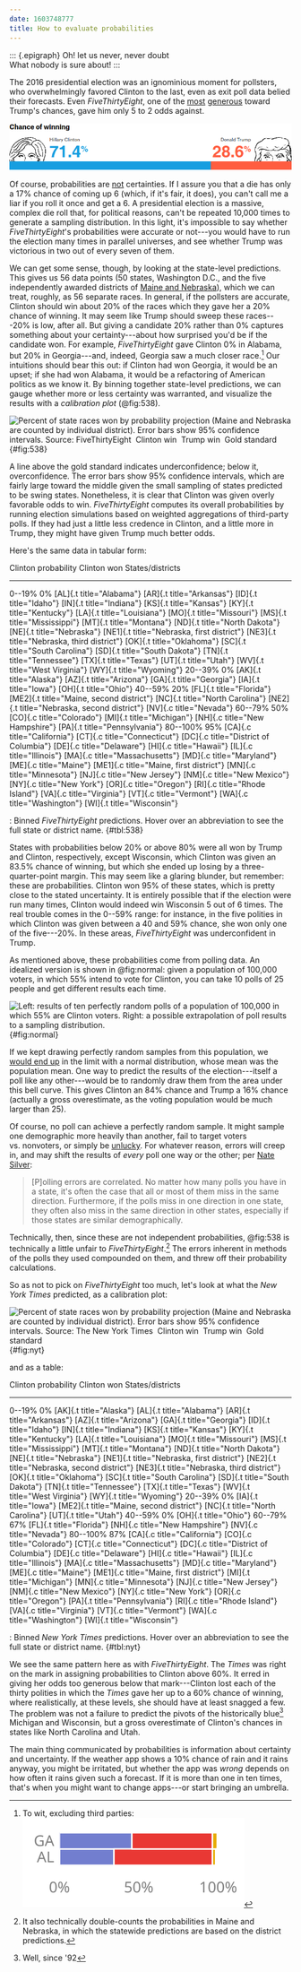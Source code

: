 ```yaml
---
date: 1603748777
title: How to evaluate probabilities
---
```


<style>
.c, .t { color: #ffffff; padding: 0.5pt 2pt; border-radius: 3pt; font-size: 12px; font-family: Libertinus Mono; font-weight: bold; }
.c { background: #727ecf; }
.t { background: #e93834; }
</style>
::: {.epigraph}
Oh! let us never, never doubt\
What nobody is sure about!
:::

The 2016 presidential election was an ignominious moment for pollsters,
who overwhelmingly favored Clinton to the last, even as exit poll data
belied their forecasts. Even *Five­Thirty­Eight*, one of the
[most](https://fivethirtyeight.com/features/trump-is-just-a-normal-polling-error-behind-clinton/)
[generous](https://fivethirtyeight.com/features/election-update-dont-ignore-the-polls-clinton-leads-but-its-a-close-race/)
toward Trump's chances, gave him only 5 to 2 odds against.

![](images/fae80910ea76a15a31143562483592e10792bb55.png)

Of course, probabilities are [not](https://xkcd.com/2370/) certainties.
If I assure you that a die has only a 17% chance of coming up 6 (which,
if it's fair, it does), you can't call me a liar if you roll it once and
get a 6. A presidential election is a massive, complex die roll that,
for political reasons, can't be repeated 10,000 times to generate a
sampling distribution. In this light, it's impossible to say whether
*Five­Thirty­Eight*'s probabilities were accurate or not---you would
have to run the election many times in parallel universes, and see
whether Trump was victorious in two out of every seven of them.

We can get some sense, though, by looking at the state-level
predictions. This gives us 56 data points (50 states, Washington D.C.,
and the five independently awarded districts of [Maine and
Nebraska](https://www.270towin.com/content/split-electoral-votes-maine-and-nebraska/)),
which we can treat, roughly, as 56 separate races. In general, if the
pollsters are accurate, Clinton should win about 20% of the races which
they gave her a 20% chance of winning. It may seem like Trump should
sweep these races---20% is low, after all. But giving a candidate 20%
rather than 0% captures something about your certainty---about how
surprised you'd be if the candidate won. For example,
*Five­Thirty­Eight* gave Clinton 0% in Alabama, but 20% in
Georgia---and, indeed, Georgia saw a much closer race.[^1] Our
intuitions should bear this out: if Clinton had won Georgia, it would be
an upset; if she had won Alabama, it would be a refactoring of American
politics as we know it. By binning together state-level predictions, we
can gauge whether more or less certainty was warranted, and visualize
the results with a *calibration plot* (@fig:538).

![Percent of state races won by probability projection (Maine and
Nebraska are counted by individual district). Error bars show 95%
confidence intervals. Source:
[*Five­Thirty­Eight*](https://projects.fivethirtyeight.com/2016-election-forecast/)\
\
<svg width="20" height="4"><line x1="0" y1="0" x2="20" y2="0" stroke-width="4" stroke="#727ecf" /></svg> Clinton
win\
<svg width="20" height="4"><line x1="0" y1="0" x2="20" y2="0" stroke-width="4" stroke="#e93834" /></svg> Trump
win\
<svg width="20" height="4"><line x1="0" y1="0" x2="20" y2="0" stroke-width="4" stroke="#e6ab02" /></svg> Gold
standard\
](images/b6969e272a983223da2528fb2520b7fe50611157.svg){#fig:538}

A line above the gold standard indicates underconfidence; below it,
overconfidence. The error bars show 95% confidence intervals, which are
fairly large toward the middle given the small sampling of states
predicted to be swing states. Nonetheless, it is clear that Clinton was
given overly favorable odds to win. *Five­Thirty­Eight* computes its
overall probabilities by running election simulations based on weighted
aggregations of third-party polls. If they had just a little less
credence in Clinton, and a little more in Trump, they might have given
Trump much better odds.

Here's the same data in tabular form:

  Clinton probability   Clinton won   States/districts
  --------------------- ------------- ---------------------------------------------------------------------------------------------------------------------------------------------------------------------------------------------------------------------------------------------------------------------------------------------------------------------------------------------------------------------------------------------------------------------------------------------------------------------------------------------------------------------------------------------------------------------------------------------------------------------------------------
  0--19%                0%            [AL]{.t title="Alabama"} [AR]{.t title="Arkansas"} [ID]{.t title="Idaho"} [IN]{.t title="Indiana"} [KS]{.t title="Kansas"} [KY]{.t title="Kentucky"} [LA]{.t title="Louisiana"} [MO]{.t title="Missouri"} [MS]{.t title="Mississippi"} [MT]{.t title="Montana"} [ND]{.t title="North Dakota"} [NE]{.t title="Nebraska"} [NE1]{.t title="Nebraska, first district"} [NE3]{.t title="Nebraska, third district"} [OK]{.t title="Oklahoma"} [SC]{.t title="South Carolina"} [SD]{.t title="South Dakota"} [TN]{.t title="Tennessee"} [TX]{.t title="Texas"} [UT]{.t title="Utah"} [WV]{.t title="West Virginia"} [WY]{.t title="Wyoming"}
  20--39%               0%            [AK]{.t title="Alaska"} [AZ]{.t title="Arizona"} [GA]{.t title="Georgia"} [IA]{.t title="Iowa"} [OH]{.t title="Ohio"}
  40--59%               20%           [FL]{.t title="Florida"} [ME2]{.t title="Maine, second district"} [NC]{.t title="North Carolina"} [NE2]{.t title="Nebraska, second district"} [NV]{.c title="Nevada"}
  60--79%               50%           [CO]{.c title="Colorado"} [MI]{.t title="Michigan"} [NH]{.c title="New Hampshire"} [PA]{.t title="Pennsylvania"}
  80--100%              95%           [CA]{.c title="California"} [CT]{.c title="Connecticut"} [DC]{.c title="District of Columbia"} [DE]{.c title="Delaware"} [HI]{.c title="Hawaii"} [IL]{.c title="Illinois"} [MA]{.c title="Massachusetts"} [MD]{.c title="Maryland"} [ME]{.c title="Maine"} [ME1]{.c title="Maine, first district"} [MN]{.c title="Minnesota"} [NJ]{.c title="New Jersey"} [NM]{.c title="New Mexico"} [NY]{.c title="New York"} [OR]{.c title="Oregon"} [RI]{.c title="Rhode Island"} [VA]{.c title="Virginia"} [VT]{.c title="Vermont"} [WA]{.c title="Washington"} [WI]{.t title="Wisconsin"}

  : Binned *Five­Thirty­Eight* predictions. Hover over an abbreviation
  to see the full state or district name. {\#tbl:538}

States with probabilities below 20% or above 80% were all won by Trump
and Clinton, respectively, except Wisconsin, which Clinton was given an
83.5% chance of winning, but which she ended up losing by a
three-quarter-point margin. This may seem like a glaring blunder, but
remember: these are probabilities. Clinton won 95% of these states,
which is pretty close to the stated uncertainty. It is entirely possible
that if the election were run many times, Clinton would indeed win
Wisconsin 5 out of 6 times. The real trouble comes in the 0--59% range:
for instance, in the five polities in which Clinton was given between a
40 and 59% chance, she won only one of the five---20%. In these areas,
*Five­Thirty­Eight* was underconfident in Trump.

As mentioned above, these probabilities come from polling data. An
idealized version is shown in @fig:normal: given a population of 100,000
voters, in which 55% intend to vote for Clinton, you can take 10 polls
of 25 people and get different results each time.

![Left: results of ten perfectly random polls of a population of 100,000
in which 55% are Clinton voters.[^2] Right: a possible extrapolation of
poll results to a sampling
distribution.](images/5c16af09d1f49c97524c29e0278e3f6d37b09a9e.svg){#fig:normal}

If we kept drawing perfectly random samples from this population, we
[would end up](https://en.wikipedia.org/wiki/Central_limit_theorem) in
the limit with a normal distribution, whose mean was the population
mean. One way to predict the results of the election---itself a poll
like any other---would be to randomly draw them from the area under this
bell curve. This gives Clinton an 84% chance and Trump a 16% chance
(actually a gross overestimate, as the voting population would be much
larger than 25).

Of course, no poll can achieve a perfectly random sample. It might
sample one demographic more heavily than another, fail to target voters
vs. nonvoters, or simply be
[unlucky](https://fivethirtyeight.com/features/heres-proof-some-pollsters-are-putting-a-thumb-on-the-scale/).
For whatever reason, errors will creep in, and may shift the results of
*every* poll one way or the other; per [Nate
Silver](https://fivethirtyeight.com/features/why-fivethirtyeight-gave-trump-a-better-chance-than-almost-anyone-else/):

> \[P\]olling errors are correlated. No matter how many polls you have
> in a state, it's often the case that all or most of them miss in the
> same direction. Furthermore, if the polls miss in one direction in one
> state, they often also miss in the same direction in other states,
> especially if those states are similar demographically.

Technically, then, since these are not independent probabilities,
@fig:538 is technically a little unfair to *Five­Thirty­Eight*.[^3] The
errors inherent in methods of the polls they used compounded on them,
and threw off their probability calculations.

So as not to pick on *Five­Thirty­Eight* too much, let's look at what
the *New York Times* predicted, as a calibration plot:

![Percent of state races won by probability projection (Maine and
Nebraska are counted by individual district). Error bars show 95%
confidence intervals. Source: [*The New York
Times*](https://www.nytimes.com/interactive/2016/upshot/presidential-polls-forecast.html)\
\
<svg width="20" height="4"><line x1="0" y1="0" x2="20" y2="0" stroke-width="4" stroke="#727ecf" /></svg> Clinton
win\
<svg width="20" height="4"><line x1="0" y1="0" x2="20" y2="0" stroke-width="4" stroke="#e93834" /></svg> Trump
win\
<svg width="20" height="4"><line x1="0" y1="0" x2="20" y2="0" stroke-width="4" stroke="#e6ab02" /></svg> Gold
standard\
](images/b5abf744ecd7f42fc8fb94598b73c1fbc00175b6.svg){#fig:nyt}

and as a table:

  Clinton probability   Clinton won   States/districts
  --------------------- ------------- ---------------------------------------------------------------------------------------------------------------------------------------------------------------------------------------------------------------------------------------------------------------------------------------------------------------------------------------------------------------------------------------------------------------------------------------------------------------------------------------------------------------------------------------------------------------------------------------------------------------------------------------------------------------------------------------------------------------------------------------
  0--19%                0%            [AK]{.t title="Alaska"} [AL]{.t title="Alabama"} [AR]{.t title="Arkansas"} [AZ]{.t title="Arizona"} [GA]{.t title="Georgia"} [ID]{.t title="Idaho"} [IN]{.t title="Indiana"} [KS]{.t title="Kansas"} [KY]{.t title="Kentucky"} [LA]{.t title="Louisiana"} [MO]{.t title="Missouri"} [MS]{.t title="Mississippi"} [MT]{.t title="Montana"} [ND]{.t title="North Dakota"} [NE]{.t title="Nebraska"} [NE1]{.t title="Nebraska, first district"} [NE2]{.t title="Nebraska, second district"} [NE3]{.t title="Nebraska, third district"} [OK]{.t title="Oklahoma"} [SC]{.t title="South Carolina"} [SD]{.t title="South Dakota"} [TN]{.t title="Tennessee"} [TX]{.t title="Texas"} [WV]{.t title="West Virginia"} [WY]{.t title="Wyoming"}
  20--39%               0%            [IA]{.t title="Iowa"} [ME2]{.t title="Maine, second district"} [NC]{.t title="North Carolina"} [UT]{.t title="Utah"}
  40--59%               0%            [OH]{.t title="Ohio"}
  60--79%               67%           [FL]{.t title="Florida"} [NH]{.c title="New Hampshire"} [NV]{.c title="Nevada"}
  80--100%              87%           [CA]{.c title="California"} [CO]{.c title="Colorado"} [CT]{.c title="Connecticut"} [DC]{.c title="District of Columbia"} [DE]{.c title="Delaware"} [HI]{.c title="Hawaii"} [IL]{.c title="Illinois"} [MA]{.c title="Massachusetts"} [MD]{.c title="Maryland"} [ME]{.c title="Maine"} [ME1]{.c title="Maine, first district"} [MI]{.t title="Michigan"} [MN]{.c title="Minnesota"} [NJ]{.c title="New Jersey"} [NM]{.c title="New Mexico"} [NY]{.c title="New York"} [OR]{.c title="Oregon"} [PA]{.t title="Pennsylvania"} [RI]{.c title="Rhode Island"} [VA]{.c title="Virginia"} [VT]{.c title="Vermont"} [WA]{.c title="Washington"} [WI]{.t title="Wisconsin"}

  : Binned *New York Times* predictions. Hover over an abbreviation to
  see the full state or district name. {\#tbl:nyt}

We see the same pattern here as with *Five­Thirty­Eight*. The *Times*
was right on the mark in assigning probabilities to Clinton above 60%.
It erred in giving her odds too generous below that mark---Clinton lost
each of the thirty polities in which the *Times* gave her up to a 60%
chance of winning, where realistically, at these levels, she should have
at least snagged a few. The problem was not a failure to predict the
pivots of the historically blue[^4] Michigan and Wisconsin, but a gross
overestimate of Clinton's chances in states like North Carolina and
Utah.

The main thing communicated by probabilities is information about
certainty and uncertainty. If the weather app shows a 10% chance of rain
and it rains anyway, you might be irritated, but whether the app was
*wrong* depends on how often it rains given such a forecast. If it is
more than one in ten times, that's when you might want to change
apps---or start bringing an umbrella.

[^1]: To wit, excluding third parties:
    ![](images/e78451237bcf3f681c68cf99b86d8df9b821c6d1.svg)

[^2]: ``` {.python}
    # Population to sample
    # (0=Trump, 1=Clinton)
    pop = np.random.binomial(
            n=1, p=0.55,
            size=100_000)

    # Draw 10 samples of 25
    polls = [
        np.random.choice(
                pop, size=25,
                replace=False
            ).mean()
        for _ in range(10)
    ]
    ```

[^3]: It also technically double-counts the probabilities in Maine and
    Nebraska, in which the statewide predictions are based on the
    district predictions.

[^4]: Well, since '92
